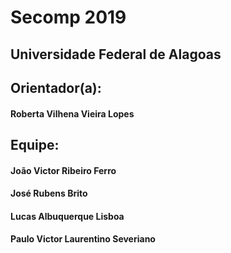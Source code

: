 # Secomp 2019

## Universidade Federal de Alagoas

## Orientador(a):
#### Roberta Vilhena Vieira Lopes

## Equipe:
#### João Victor Ribeiro Ferro
#### José Rubens Brito
#### Lucas Albuquerque Lisboa
#### Paulo Victor Laurentino Severiano
